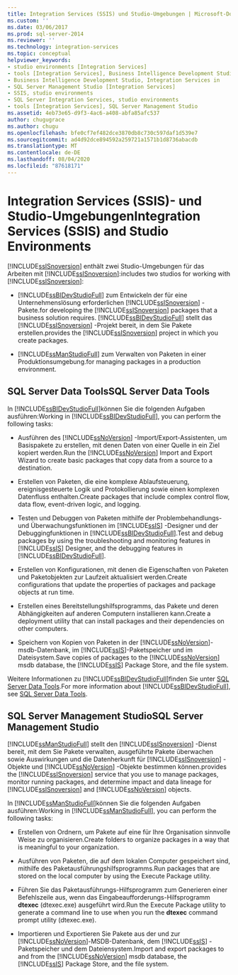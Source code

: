 ```yaml
---
title: Integration Services (SSIS) und Studio-Umgebungen | Microsoft-Dokumentation
ms.custom: ''
ms.date: 03/06/2017
ms.prod: sql-server-2014
ms.reviewer: ''
ms.technology: integration-services
ms.topic: conceptual
helpviewer_keywords:
- studio environments [Integration Services]
- tools [Integration Services], Business Intelligence Development Studio
- Business Intelligence Development Studio, Integration Services in
- SQL Server Management Studio [Integration Services]
- SSIS, studio environments
- SQL Server Integration Services, studio environments
- tools [Integration Services], SQL Server Management Studio
ms.assetid: 4eb73e65-d9f3-4ac6-a408-abfa85afc537
author: chugugrace
ms.author: chugu
ms.openlocfilehash: bfe0cf7ef482dce3870db8c730c597daf1d539e7
ms.sourcegitcommit: ad4d92dce894592a259721a1571b1d8736abacdb
ms.translationtype: MT
ms.contentlocale: de-DE
ms.lasthandoff: 08/04/2020
ms.locfileid: "87618171"
---
```

# <a name="integration-services-ssis-and-studio-environments"></a><span data-ttu-id="604db-102">Integration Services (SSIS)- und Studio-Umgebungen</span><span class="sxs-lookup"><span data-stu-id="604db-102">Integration Services (SSIS) and Studio Environments</span></span>
  [!INCLUDE[ssISnoversion](../includes/ssisnoversion-md.md)] <span data-ttu-id="604db-103">enthält zwei Studio-Umgebungen für das Arbeiten mit [!INCLUDE[ssISnoversion](../includes/ssisnoversion-md.md)]:</span><span class="sxs-lookup"><span data-stu-id="604db-103">includes two studios for working with [!INCLUDE[ssISnoversion](../includes/ssisnoversion-md.md)]:</span></span>  
  
-   [!INCLUDE[ssBIDevStudioFull](../includes/ssbidevstudiofull-md.md)] <span data-ttu-id="604db-104">zum Entwickeln der für eine Unternehmenslösung erforderlichen [!INCLUDE[ssISnoversion](../includes/ssisnoversion-md.md)] -Pakete.</span><span class="sxs-lookup"><span data-stu-id="604db-104">for developing the [!INCLUDE[ssISnoversion](../includes/ssisnoversion-md.md)] packages that a business solution requires.</span></span> [!INCLUDE[ssBIDevStudioFull](../includes/ssbidevstudiofull-md.md)] <span data-ttu-id="604db-105">stellt das [!INCLUDE[ssISnoversion](../includes/ssisnoversion-md.md)] -Projekt bereit, in dem Sie Pakete erstellen.</span><span class="sxs-lookup"><span data-stu-id="604db-105">provides the [!INCLUDE[ssISnoversion](../includes/ssisnoversion-md.md)] project in which you create packages.</span></span>  
  
-   [!INCLUDE[ssManStudioFull](../includes/ssmanstudiofull-md.md)] <span data-ttu-id="604db-106">zum Verwalten von Paketen in einer Produktionsumgebung.</span><span class="sxs-lookup"><span data-stu-id="604db-106">for managing packages in a production environment.</span></span>  
  
## <a name="sql-server-data-tools"></a><span data-ttu-id="604db-107">SQL Server Data Tools</span><span class="sxs-lookup"><span data-stu-id="604db-107">SQL Server Data Tools</span></span>  
 <span data-ttu-id="604db-108">In [!INCLUDE[ssBIDevStudioFull](../includes/ssbidevstudiofull-md.md)]können Sie die folgenden Aufgaben ausführen:</span><span class="sxs-lookup"><span data-stu-id="604db-108">Working in [!INCLUDE[ssBIDevStudioFull](../includes/ssbidevstudiofull-md.md)], you can perform the following tasks:</span></span>  
  
-   <span data-ttu-id="604db-109">Ausführen des [!INCLUDE[ssNoVersion](../includes/ssnoversion-md.md)] -Import/Export-Assistenten, um Basispakete zu erstellen, mit denen Daten von einer Quelle in ein Ziel kopiert werden.</span><span class="sxs-lookup"><span data-stu-id="604db-109">Run the [!INCLUDE[ssNoVersion](../includes/ssnoversion-md.md)] Import and Export Wizard to create basic packages that copy data from a source to a destination.</span></span>  
  
-   <span data-ttu-id="604db-110">Erstellen von Paketen, die eine komplexe Ablaufsteuerung, ereignisgesteuerte Logik und Protokollierung sowie einen komplexen Datenfluss enthalten.</span><span class="sxs-lookup"><span data-stu-id="604db-110">Create packages that include complex control flow, data flow, event-driven logic, and logging.</span></span>  
  
-   <span data-ttu-id="604db-111">Testen und Debuggen von Paketen mithilfe der Problembehandlungs- und Überwachungsfunktionen im [!INCLUDE[ssIS](../includes/ssis-md.md)] -Designer und der Debuggingfunktionen in [!INCLUDE[ssBIDevStudioFull](../includes/ssbidevstudiofull-md.md)].</span><span class="sxs-lookup"><span data-stu-id="604db-111">Test and debug packages by using the troubleshooting and monitoring features in [!INCLUDE[ssIS](../includes/ssis-md.md)] Designer, and the debugging features in [!INCLUDE[ssBIDevStudioFull](../includes/ssbidevstudiofull-md.md)].</span></span>  
  
-   <span data-ttu-id="604db-112">Erstellen von Konfigurationen, mit denen die Eigenschaften von Paketen und Paketobjekten zur Laufzeit aktualisiert werden.</span><span class="sxs-lookup"><span data-stu-id="604db-112">Create configurations that update the properties of packages and package objects at run time.</span></span>  
  
-   <span data-ttu-id="604db-113">Erstellen eines Bereitstellungshilfsprogramms, das Pakete und deren Abhängigkeiten auf anderen Computern installieren kann.</span><span class="sxs-lookup"><span data-stu-id="604db-113">Create a deployment utility that can install packages and their dependencies on other computers.</span></span>  
  
-   <span data-ttu-id="604db-114">Speichern von Kopien von Paketen in der [!INCLUDE[ssNoVersion](../includes/ssnoversion-md.md)]-msdb-Datenbank, im [!INCLUDE[ssIS](../includes/ssis-md.md)]-Paketspeicher und im Dateisystem.</span><span class="sxs-lookup"><span data-stu-id="604db-114">Save copies of packages to the [!INCLUDE[ssNoVersion](../includes/ssnoversion-md.md)] msdb database, the [!INCLUDE[ssIS](../includes/ssis-md.md)] Package Store, and the file system.</span></span>  
  
 <span data-ttu-id="604db-115">Weitere Informationen zu [!INCLUDE[ssBIDevStudioFull](../includes/ssbidevstudiofull-md.md)]finden Sie unter [SQL Server Data Tools](https://msdn.microsoft.com/library/hh272686.aspx).</span><span class="sxs-lookup"><span data-stu-id="604db-115">For more information about [!INCLUDE[ssBIDevStudioFull](../includes/ssbidevstudiofull-md.md)], see [SQL Server Data Tools](https://msdn.microsoft.com/library/hh272686.aspx).</span></span>  
  
## <a name="sql-server-management-studio"></a><span data-ttu-id="604db-116">SQL Server Management Studio</span><span class="sxs-lookup"><span data-stu-id="604db-116">SQL Server Management Studio</span></span>  
 [!INCLUDE[ssManStudioFull](../includes/ssmanstudiofull-md.md)] <span data-ttu-id="604db-117">stellt den [!INCLUDE[ssISnoversion](../includes/ssisnoversion-md.md)] -Dienst bereit, mit dem Sie Pakete verwalten, ausgeführte Pakete überwachen sowie Auswirkungen und die Datenherkunft für [!INCLUDE[ssISnoversion](../includes/ssisnoversion-md.md)] -Objekte und [!INCLUDE[ssNoVersion](../includes/ssnoversion-md.md)] -Objekte bestimmen können.</span><span class="sxs-lookup"><span data-stu-id="604db-117">provides the [!INCLUDE[ssISnoversion](../includes/ssisnoversion-md.md)] service that you use to manage packages, monitor running packages, and determine impact and data lineage for [!INCLUDE[ssISnoversion](../includes/ssisnoversion-md.md)] and [!INCLUDE[ssNoVersion](../includes/ssnoversion-md.md)] objects.</span></span>  
  
 <span data-ttu-id="604db-118">In [!INCLUDE[ssManStudioFull](../includes/ssmanstudiofull-md.md)]können Sie die folgenden Aufgaben ausführen:</span><span class="sxs-lookup"><span data-stu-id="604db-118">Working in [!INCLUDE[ssManStudioFull](../includes/ssmanstudiofull-md.md)], you can perform the following tasks:</span></span>  
  
-   <span data-ttu-id="604db-119">Erstellen von Ordnern, um Pakete auf eine für Ihre Organisation sinnvolle Weise zu organisieren.</span><span class="sxs-lookup"><span data-stu-id="604db-119">Create folders to organize packages in a way that is meaningful to your organization.</span></span>  
  
-   <span data-ttu-id="604db-120">Ausführen von Paketen, die auf dem lokalen Computer gespeichert sind, mithilfe des Paketausführungshilfsprogramms.</span><span class="sxs-lookup"><span data-stu-id="604db-120">Run packages that are stored on the local computer by using the Execute Package utility.</span></span>  
  
-   <span data-ttu-id="604db-121">Führen Sie das Paketausführungs-Hilfsprogramm zum Generieren einer Befehlszeile aus, wenn das Eingabeaufforderungs-Hilfsprogramm **dtexec** (dtexec.exe) ausgeführt wird.</span><span class="sxs-lookup"><span data-stu-id="604db-121">Run the Execute Package utility to generate a command line to use when you run the **dtexec** command prompt utility (dtexec.exe).</span></span>  
  
-   <span data-ttu-id="604db-122">Importieren und Exportieren Sie Pakete aus der und zur [!INCLUDE[ssNoVersion](../includes/ssnoversion-md.md)]-MSDB-Datenbank, dem  [!INCLUDE[ssIS](../includes/ssis-md.md)] -Paketspeicher und dem Dateiensystem.</span><span class="sxs-lookup"><span data-stu-id="604db-122">Import and export packages to and from the [!INCLUDE[ssNoVersion](../includes/ssnoversion-md.md)] msdb database, the [!INCLUDE[ssIS](../includes/ssis-md.md)] Package Store, and the file system.</span></span>  
  
